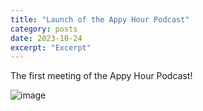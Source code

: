 ```yaml
---
title: "Launch of the Appy Hour Podcast"
category: posts
date: 2023-10-24
excerpt: "Excerpt"
---
```

The first meeting of the Appy Hour Podcast!

![image](https://github.com/z1938118/pwills/assets/122914234/37fba615-9842-4d51-b53a-ca3b8edc0a80)
